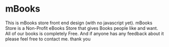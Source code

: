 # mBooks
This is mBooks store front end design (with no javascript yet). mBooks Store is a Non-Profit eBooks Store that gives Books people like and want. All of our books is completely Free. And if anyone has any feedback about it please feel free to contact me. thank you
